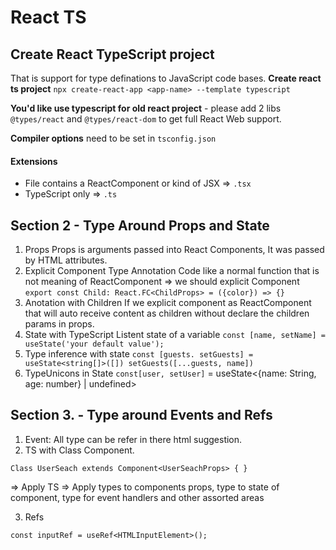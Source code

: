 # React TS
## Create React TypeScript project
That is support for type definations to JavaScript code bases.
**Create react ts project** `npx create-react-app <app-name> --template typescript`

**You'd like use typescript for old react project** - please add 2 libs `@types/react` and `@types/react-dom` to get full React Web support.

**Compiler options** need to be set in `tsconfig.json`

#### Extensions
- File contains a ReactComponent or kind of JSX => `.tsx`
- TypeScript only => `.ts`

## Section 2 - Type Around Props and State

1. Props
  Props is arguments passed into React Components, It was passed by HTML attributes.
2. Explicit Component Type Annotation
   Code like a normal function that is not meaning of ReactComponent => we should explicit Component
   `
   export const Child: React.FC<ChildProps> = ({color}) => {}
   `
3. Anotation with Children
If we explicit component as ReactComponent that will auto receive content as children without declare the children params in props.
4. State with TypeScript
Listent state of a variable
`const [name, setName] = useState('your default value');`
5. Type inference with state
`const [guests. setGuests] = useState<string[]>([])
 setGuests([...guests, name])
`
6.  TypeUnicons in State
`const[user, setUser]` = useState<{name: String, age: number} | undefined>

## Section 3. - Type around Events and Refs
1. Event:
All type can be refer in there html suggestion.
2. TS with Class Component.

`Class UserSeach extends Component<UserSeachProps> {
}`


=> Apply TS => Apply types to components props, type to state of component, type for event handlers and other assorted areas

3. Refs


`const inputRef = useRef<HTMLInputElement>();`







